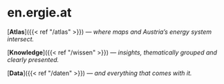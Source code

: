 # en.ergie.at

[**Atlas**]({{< ref "/atlas" >}}) — _where maps and Austria’s energy system intersect._  

[**Knowledge**]({{< ref "/wissen" >}}) — _insights, thematically grouped and clearly presented._  

[**Data**]({{< ref "/daten" >}}) — _and everything that comes with it._
